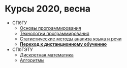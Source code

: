 # Курсы 2020, весна

* СПбГУ
  * [Основы программирования](prog-basics)
  * [Технологии программирования](prog-tech)
  * [Статистические методы анализа языка и речи](stat-lang)
  * [**Переход к дистанционному обучению**](../tools)
* СПбГЭТУ
  * [Дискретная математика](dm)
  * [Алгоритмы](algs)
